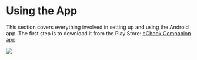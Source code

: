 # Using the App

This section covers everything involved in setting up and using the Android app. The first step is to download it from the Play Store: [eChook Companion app](https://play.google.com/store/apps/details?id=com.ben.drivenbluetooth).

![](https://lh4.googleusercontent.com/aItywk2gNiGrrZEfGgMpzlcjOMadc2nO7v9qFSXzkbtojGh67TeCfvN-DsNJ9el9KBjOH3QkWdg9zUY8F9ZmzlNZ2H9qih746u5N_1Puf_XRGYv1q4t9yjO-WlWqlN5hZ4vZV_oM)

